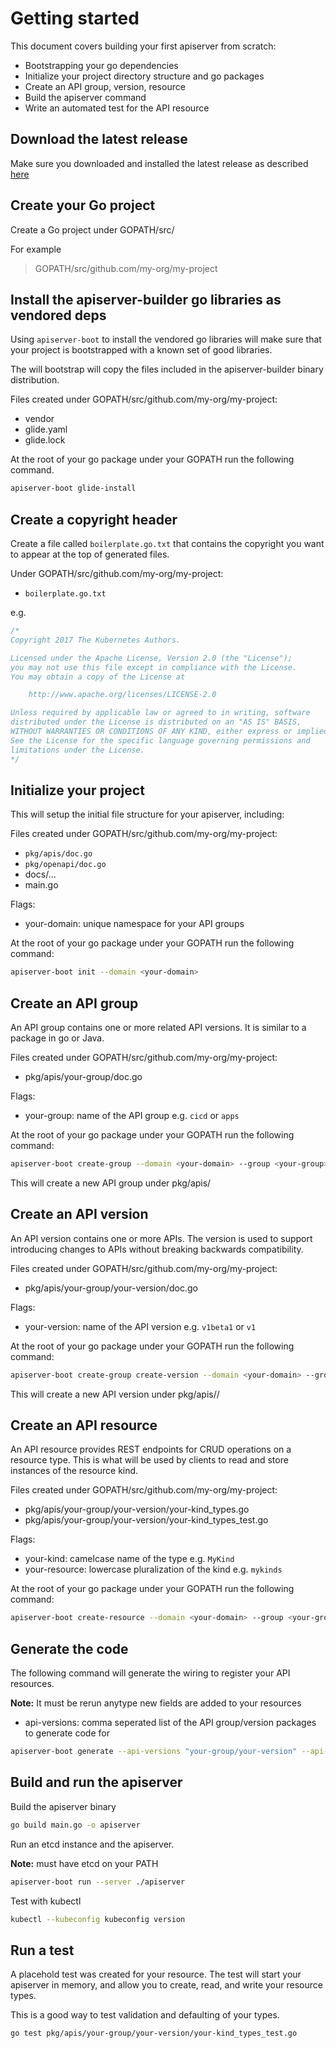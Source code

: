 # Getting started

This document covers building your first apiserver from scratch:

- Bootstrapping your go dependencies
- Initialize your project directory structure and go packages
- Create an API group, version, resource
- Build the apiserver command
- Write an automated test for the API resource

## Download the latest release

Make sure you downloaded and installed the latest release as described
[here](https://github.com/kubernetes-incubator/apiserver-builder/blob/master/docs/installing.md)

## Create your Go project

Create a Go project under GOPATH/src/

For example

> GOPATH/src/github.com/my-org/my-project

## Install the apiserver-builder go libraries as vendored deps

Using `apiserver-boot` to install the vendored go libraries will
make sure that your project is bootstrapped with a known set of
good libraries.

The will bootstrap will copy the files included in the apiserver-builder
binary distribution.

Files created under GOPATH/src/github.com/my-org/my-project:

- vendor
- glide.yaml
- glide.lock

At the root of your go package under your GOPATH run the following command.

```sh
apiserver-boot glide-install
```

## Create a copyright header

Create a file called `boilerplate.go.txt` that contains the copyright
you want to appear at the top of generated files.

Under GOPATH/src/github.com/my-org/my-project:

- `boilerplate.go.txt`

e.g.

```go
/*
Copyright 2017 The Kubernetes Authors.

Licensed under the Apache License, Version 2.0 (the "License");
you may not use this file except in compliance with the License.
You may obtain a copy of the License at

    http://www.apache.org/licenses/LICENSE-2.0

Unless required by applicable law or agreed to in writing, software
distributed under the License is distributed on an "AS IS" BASIS,
WITHOUT WARRANTIES OR CONDITIONS OF ANY KIND, either express or implied.
See the License for the specific language governing permissions and
limitations under the License.
*/
```

## Initialize your project

This will setup the initial file structure for your apiserver, including:

Files created under GOPATH/src/github.com/my-org/my-project:

- `pkg/apis/doc.go`
- `pkg/openapi/doc.go`
- docs/...
- main.go

Flags:

- your-domain: unique namespace for your API groups

At the root of your go package under your GOPATH run the following command:

```sh
apiserver-boot init --domain <your-domain>
```

## Create an API group

An API group contains one or more related API versions.  It is similar to
a package in go or Java.

Files created under GOPATH/src/github.com/my-org/my-project:

- pkg/apis/your-group/doc.go

Flags:

- your-group: name of the API group e.g. `cicd` or `apps`

At the root of your go package under your GOPATH run the following command:

```sh
apiserver-boot create-group --domain <your-domain> --group <your-group>
```

This will create a new API group under pkg/apis/<your-group>

## Create an API version

An API version contains one or more APIs.  The version is used
to support introducing changes to APIs without breaking backwards
compatibility.

Files created under GOPATH/src/github.com/my-org/my-project:

- pkg/apis/your-group/your-version/doc.go

Flags:

- your-version: name of the API version e.g. `v1beta1` or `v1`

At the root of your go package under your GOPATH run the following command:

```sh
apiserver-boot create-group create-version --domain <your-domain> --group <your-group> --version <your-version>
```

This will create a new API version under pkg/apis/<your-group>/<your-version>

## Create an API resource

An API resource provides REST endpoints for CRUD operations on a resource
type.  This is what will be used by clients to read and store instances
of the resource kind.

Files created under GOPATH/src/github.com/my-org/my-project:

- pkg/apis/your-group/your-version/your-kind_types.go
- pkg/apis/your-group/your-version/your-kind_types_test.go

Flags:

- your-kind: camelcase name of the type e.g. `MyKind`
- your-resource: lowercase pluralization of the kind e.g. `mykinds`

At the root of your go package under your GOPATH run the following command:

```sh
apiserver-boot create-resource --domain <your-domain> --group <your-group> --version <your-version> --kind <your-kind> --resource <your-resource>
```

## Generate the code

The following command will generate the wiring to register your API resources.

**Note:** It must be rerun anytype new fields are added to your resources

- api-versions: comma seperated list of the API group/version packages to generate code for

```sh
apiserver-boot generate --api-versions "your-group/your-version" --api-versions "your-group/your-other-version"
```

## Build and run the apiserver

Build the apiserver binary

```sh
go build main.go -o apiserver
```

Run an etcd instance and the apiserver.

**Note:** must have etcd on your PATH

```sh
apiserver-boot run --server ./apiserver
```

Test with kubectl

```sh
kubectl --kubeconfig kubeconfig version
```

## Run a test

A placehold test was created for your resource.  The test will
start your apiserver in memory, and allow you to create, read, and write
your resource types.

This is a good way to test validation and defaulting of your types.

```sh
go test pkg/apis/your-group/your-version/your-kind_types_test.go
```